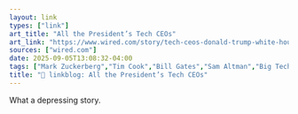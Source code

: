 ```yaml
---
layout: link
types: ["link"]
art_title: "All the President’s Tech CEOs"
art_link: "https://www.wired.com/story/tech-ceos-donald-trump-white-house/"
sources: ["wired.com"]
date: 2025-09-05T13:08:32-04:00
tags: ["Mark Zuckerberg","Tim Cook","Bill Gates","Sam Altman","Big Tech","Donald Trump"]
title: "🔗 linkblog: All the President’s Tech CEOs"
---
```

What a depressing story.